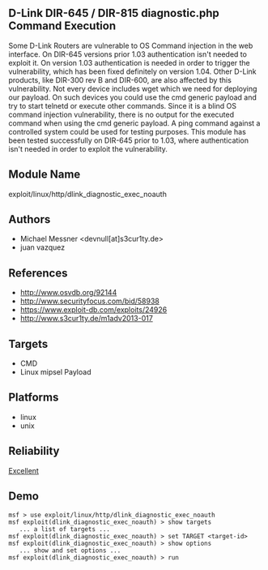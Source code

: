 ## D-Link DIR-645 / DIR-815 diagnostic.php Command Execution

Some D-Link Routers are vulnerable to OS Command injection 
in the web interface. On DIR-645 versions prior 1.03 
authentication isn't needed to exploit it. On version 1.03 
authentication is needed in order to trigger the 
vulnerability, which has been fixed definitely on version 
1.04. Other D-Link products, like DIR-300 rev B and DIR-600, 
are also affected by this vulnerability. Not every device 
includes wget which we need for deploying our payload. On 
such devices you could use the cmd generic payload and try 
to start telnetd or execute other commands. Since it is a 
blind OS command injection vulnerability, there is no output 
for the executed command when using the cmd generic payload. 
A ping command against a controlled system could be used for 
testing purposes. This module has been tested successfully 
on DIR-645 prior to 1.03, where authentication isn't needed 
in order to exploit the vulnerability.


## Module Name
exploit/linux/http/dlink_diagnostic_exec_noauth

## Authors
* Michael Messner <devnull[at]s3cur1ty.de>
* juan vazquez


## References
* http://www.osvdb.org/92144
* http://www.securityfocus.com/bid/58938
* https://www.exploit-db.com/exploits/24926
* http://www.s3cur1ty.de/m1adv2013-017



## Targets
* CMD
* Linux mipsel Payload


## Platforms
* linux
* unix

## Reliability
[Excellent](https://github.com/rapid7/metasploit-framework/wiki/Exploit-Ranking)

## Demo

```
msf > use exploit/linux/http/dlink_diagnostic_exec_noauth
msf exploit(dlink_diagnostic_exec_noauth) > show targets
   ... a list of targets ...
msf exploit(dlink_diagnostic_exec_noauth) > set TARGET <target-id>
msf exploit(dlink_diagnostic_exec_noauth) > show options
   ... show and set options ...
msf exploit(dlink_diagnostic_exec_noauth) > run
```
    
    